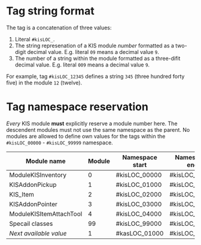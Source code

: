 # Tag string format

The tag is a concatenation of three values:
1. Literal `#kisLOC_`.
2. The string represenation of a KIS module _number_ formatted as a two-digit decimal value. E.g. literal
   `09` means a decimal value `9`.
3. The number of a string within the module formatted as a three-difit decimal value. E.g. literal `009`
   means a decimal value `9`.

For example, tag `#kisLOC_12345` defines a string `345` (three hundred forty five) in the module `12` (twelve).

# Tag namespace reservation

_Every_ KIS module **must** explicitly reserve a module number here. The descendent modules must
not use the same namespace as the parent. No modules are allowed to define own values for the tags within the
`#kisLOC_00000` - `#kisLOC_99999` namespace.

| Module name             | Module | Namespace start | Namespace end |
| ----------------------- | ------ | --------------- | ------------- |
| ModuleKISInventory      | 0      | #kisLOC_00000   | #kisLOC_00999 |
| KISAddonPickup          | 1      | #kisLOC_01000   | #kisLOC_01999 |
| KIS_Item                | 2      | #kisLOC_02000   | #kisLOC_02999 |
| KISAddonPointer         | 3      | #kisLOC_03000   | #kisLOC_03999 |
| ModuleKISItemAttachTool | 4      | #kisLOC_04000   | #kisLOC_04999 |
| Specail classes         | 99     | #kisLOC_99000   | #kisLOC_99999 |
| _Next available value_  | 1      | #kasLOC_01000   | #kisLOC_01999 |
